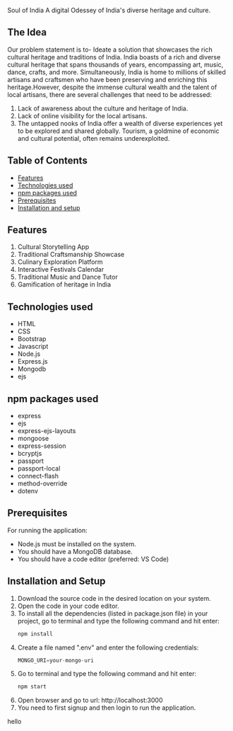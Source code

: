 Soul of India
A digital Odessey of India's diverse heritage and culture.

## The Idea
Our problem statement is to- Ideate a solution that showcases the rich cultural heritage and traditions of India. India boasts of a rich and diverse cultural heritage that spans thousands of years, encompassing art, music, dance, crafts, and more. Simultaneously, India is home to millions of skilled artisans and craftsmen who have been preserving and enriching this heritage.However, despite the immense cultural wealth and the talent of local artisans, there are several challenges that need to
be addressed:
1. Lack of awareness about the culture and heritage of India.
2. Lack of online visibility for the local artisans.
3. The untapped nooks of India offer a wealth of diverse experiences yet to be explored and shared globally.
Tourism, a goldmine of economic and cultural potential, often remains underexploited.

## Table of Contents
* [Features](#features)
* [Technologies used](#technologies-used)
* [npm packages used](#npm-packages-used)
* [Prerequisites](#prerequisites)
* [Installation and setup](#installation-and-setup)

## Features
1. Cultural Storytelling App
2. Traditional Craftsmanship Showcase
3. Culinary Exploration Platform
4. Interactive Festivals Calendar
5. Traditional Music and Dance Tutor
6. Gamification of heritage in India

## Technologies used
- HTML
- CSS
- Bootstrap
- Javascript
- Node.js
- Express.js
- Mongodb
- ejs

## npm packages used
- express
- ejs
- express-ejs-layouts
- mongoose
- express-session
- bcryptjs
- passport
- passport-local
- connect-flash
- method-override
- dotenv

## Prerequisites
For running the application:
- Node.js must be installed on the system.
- You should have a MongoDB database.
- You should have a code editor (preferred: VS Code)

## Installation and Setup
1. Download the source code in the desired location on your system.
2. Open the code in your code editor.
3. To install all the dependencies (listed in package.json file) in your project, go to terminal and type the following command and hit enter:
	```sh
	npm install
	```
4. Create a file named ".env" and enter the following credentials:
	```js
	MONGO_URI=your-mongo-uri
	```
5. Go to terminal and type the following command and hit enter:
	```sh
	npm start
	```
6. Open browser and go to url: http://localhost:3000
7. You need to first signup and then login to run the application.

hello